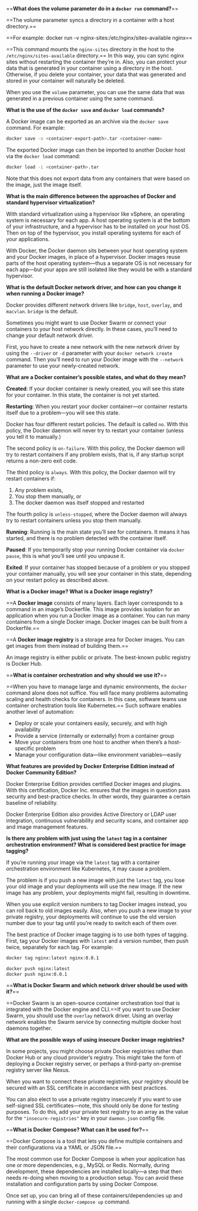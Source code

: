 ==**What does the volume parameter do in a `docker run` command?**==

==The volume parameter syncs a directory in a container with a host directory.==

==For example: docker run -v nginx-sites:/etc/nginx/sites-available nginx==

==This command mounts the `nginx-sites` directory in the host to the `/etc/nginx/sites-available` directory.== In this way, you can sync nginx sites without restarting the container they’re in. Also, you can protect your data that is generated in your container using a directory in the host. Otherwise, if you delete your container, your data that was generated and stored in your container will naturally be deleted.

When you use the `volume` parameter, you can use the same data that was generated in a previous container using the same command.

**What is the use of the `docker save` and `docker load` commands?**

A Docker image can be exported as an archive via the `docker save` command. For example:

```sh
docker save -o <container-export-path>.tar <container-name>
```

The exported Docker image can then be imported to another Docker host via the `docker load` command:

```sh
docker load -i <container-path>.tar
```

Note that this does not export data from any containers that were based on the image, just the image itself.

**What is the main difference between the approaches of Docker and standard hypervisor virtualization?**

With standard virtualization using a hypervisor like vSphere, an operating system is necessary for each app. A host operating system is at the bottom of your infrastructure, and a hypervisor has to be installed on your host OS. Then on top of the hypervisor, you install operating systems for each of your applications.

With Docker, the Docker daemon sits between your host operating system and your Docker images, in place of a hypervisor. Docker images reuse parts of the host operating system—thus a separate OS is not necessary for each app—but your apps are still isolated like they would be with a standard hypervisor.

**What is the default Docker network driver, and how can you change it when running a Docker image?**

Docker provides different network drivers like `bridge`, `host`, `overlay`, and `macvlan`. `bridge` is the default.

Sometimes you might want to use Docker Swarm or connect your containers to your host network directly. In these cases, you’ll need to change your default network driver.

First, you have to create a new network with the new network driver by using the `--driver` or `-d` parameter with your `docker network create` command. Then you’ll need to run your Docker image with the `--network` parameter to use your newly-created network.

**What are a Docker container’s possible states, and what do they mean?**

**Created**: If your docker container is newly created, you will see this state for your container. In this state, the container is not yet started.

**Restarting**: When you restart your docker container—or container restarts itself due to a problem—you will see this state.

Docker has four different restart policies. The default is called `no`. With this policy, the Docker daemon will never try to restart your container (unless you tell it to manually.)

The second policy is `on-failure`. With this policy, the Docker daemon will try to restart containers if any problem exists, that is, if any startup script returns a non-zero exit code.

The third policy is `always`. With this policy, the Docker daemon will try restart containers if:

1. Any problem exists,
2. You stop them manually, or
3. The docker daemon was itself stopped and restarted

The fourth policy is `unless-stopped`, where the Docker daemon will always try to restart containers unless you stop them manually.

**Running**: Running is the main state you’ll see for containers. It means it has started, and there is no problem detected with the container itself.

**Paused**: If you temporarily stop your running Docker container via `docker pause`, this is what you’ll see until you unpause it.

**Exited**: If your container has stopped because of a problem or you stopped your container manually, you will see your container in this state, depending on your restart policy as described above.

**What is a Docker image? What is a Docker image registry?**

==A **Docker image** consists of many layers. Each layer corresponds to a command in an image’s Dockerfile. This image provides isolation for an application when you run a Docker image as a container. You can run many containers from a single Docker image. Docker images can be built from a Dockerfile.==

==A **Docker image registry** is a storage area for Docker images. You can get images from them instead of building them.==

An image registry is either public or private. The best-known public registry is Docker Hub.

==**What is container orchestration and why should we use it?**==

==When you have to manage large and dynamic environments, the `docker` command alone does not suffice. You will face many problems automating scaling and health checks for containers. In this case, software teams use container orchestration tools like Kubernetes.== Such software enables another level of automation:

- Deploy or scale your containers easily, securely, and with high availability
- Provide a service (internally or externally) from a container group
- Move your containers from one host to another when there’s a host-specific problem
- Manage your configuration data—like environment variables—easily

**What features are provided by Docker Enterprise Edition instead of Docker Community Edition?**

Docker Enterprise Edition provides certified Docker images and plugins. With this certification, Docker Inc. ensures that the images in question pass security and best-practice checks. In other words, they guarantee a certain baseline of reliability.

Docker Enterprise Edition also provides Active Directory or LDAP user integration, continuous vulnerability and security scans, and container app and image management features.

**Is there any problem with just using the `latest` tag in a container orchestration environment? What is considered best practice for image tagging?**

If you’re running your image via the `latest` tag with a container orchestration environment like Kubernetes, it may cause a problem.

The problem is if you push a new image with just the `latest` tag, you lose your old image and your deployments will use the new image. If the new image has any problem, your deployments might fail, resulting in downtime.

When you use explicit version numbers to tag Docker images instead, you can roll back to old images easily. Also, when you push a new image to your private registry, your deployments will continue to use the old version number due to your tag until you’re ready to switch each of them over.

The best practice of Docker image tagging is to use both types of tagging. First, tag your Docker images with `latest` and a version number, then push twice, separately for each tag. For example:

```sh
docker tag nginx:latest nginx:0.0.1

docker push nginx:latest
docker push nginx:0.0.1
```

==**What is Docker Swarm and which network driver should be used with it?**==

==Docker Swarm is an open-source container orchestration tool that is integrated with the Docker engine and CLI.==If you want to use Docker Swarm, you should use the `overlay` network driver. Using an overlay network enables the Swarm service by connecting multiple docker host daemons together.

**What are the possible ways of using insecure Docker image registries?**

In some projects, you might choose private Docker registries rather than Docker Hub or any cloud provider’s registry. This might take the form of deploying a Docker registry server, or perhaps a third-party on-premise registry server like Nexus.

When you want to connect these private registries, your registry should be secured with an SSL certificate in accordance with best practices.

You can also elect to use a private registry insecurely if you want to use self-signed SSL certificates—note, this should only be done for testing purposes. To do this, add your private test registry to an array as the value for the `"insecure-registries"` key in your `daemon.json` config file.

==**What is Docker Compose? What can it be used for?**==

==Docker Compose is a tool that lets you define multiple containers and their configurations via a YAML or JSON file.==

The most common use for Docker Compose is when your application has one or more dependencies, e.g., MySQL or Redis. Normally, during development, these dependencies are installed locally—a step that then needs re-doing when moving to a production setup. You can avoid these installation and configuration parts by using Docker Compose.

Once set up, you can bring all of these containers/dependencies up and running with a single `docker-compose up` command.